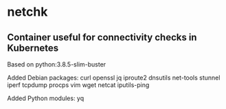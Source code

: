 # netchk

## Container useful for connectivity checks in Kubernetes

Based on python:3.8.5-slim-buster

Added Debian packages: curl openssl jq iproute2 dnsutils net-tools stunnel iperf tcpdump procps vim wget netcat iputils-ping

Added Python modules: yq
